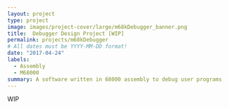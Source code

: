 ```yaml
---
layout: project
type: project
image: images/project-cover/large/m68kDebugger_banner.png
title:  Debugger Design Project [WIP]
permalink: projects/m68kDebugger
# All dates must be YYYY-MM-DD format!
date: "2017-04-24"
labels:
  - Assembly
  - M68000
summary: A software written in 68000 assembly to debug user programs
---
```


WIP
